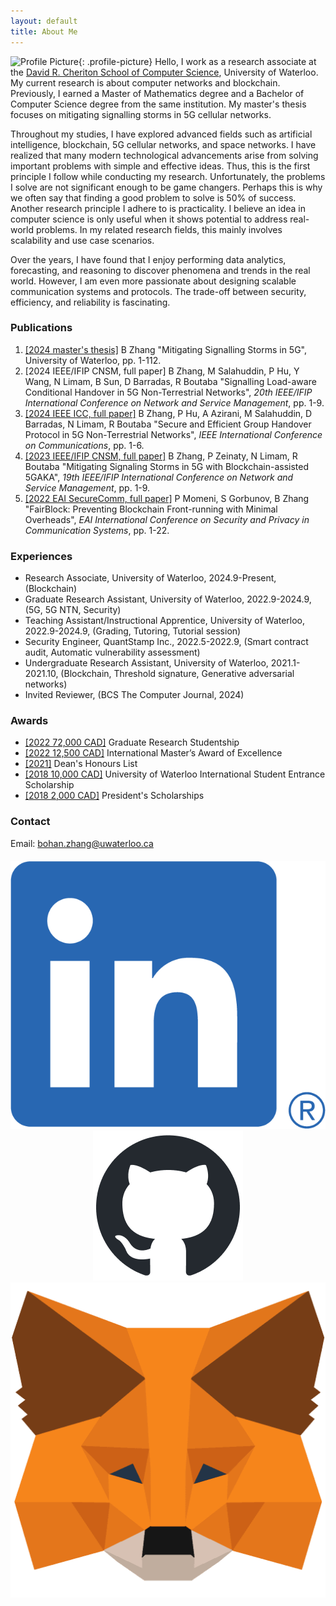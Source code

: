 ```yaml
---
layout: default
title: About Me
---
```

![Profile Picture]({{site.baseurl}}/{{site.profile-picture}}){: .profile-picture}
Hello, I work as a research associate at the [David R. Cheriton School of Computer Science](https://cs.uwaterloo.ca), University of Waterloo. My current research is about computer networks and blockchain. Previously, I earned a Master of Mathematics degree and a Bachelor of Computer Science degree from the same institution. My master's thesis focuses on mitigating signalling storms in 5G cellular networks. 

Throughout my studies, I have explored advanced fields such as artificial intelligence, blockchain, 5G cellular networks, and space networks.
I have realized that many modern technological advancements arise from solving important problems with simple and effective ideas. Thus, this is the first principle I follow while conducting my research. Unfortunately, the problems I solve are not significant enough to be game changers. Perhaps this is why we often say that finding a good problem to solve is 50% of success. Another research principle I adhere to is practicality. I believe an idea in computer science is only useful when it shows potential to address real-world problems. In my related research fields, this mainly involves scalability and use case scenarios.

Over the years, I have found that I enjoy performing data analytics, forecasting, and reasoning to discover phenomena and trends in the real world. However, I am even more passionate about designing scalable communication systems and protocols. The trade-off between security, efficiency, and reliability is fascinating.

### Publications
1. [[2024 master's thesis]](https://hdl.handle.net/10012/20808) B Zhang "Mitigating Signalling Storms in 5G", University of Waterloo, pp. 1-112.
2. [2024 IEEE/IFIP CNSM, full paper]  B Zhang, M Salahuddin, P Hu, Y Wang, N Limam, B Sun, D Barradas, R Boutaba "Signalling Load-aware Conditional Handover in 5G Non-Terrestrial Networks", _20th IEEE/IFIP International Conference on Network and Service Management_, pp. 1-9.
3. [[2024 IEEE ICC, full paper]](https://ieeexplore.ieee.org/document/10622669) B Zhang, P Hu, A Azirani, M Salahuddin, D Barradas, N Limam, R Boutaba "Secure and Efficient Group Handover Protocol in 5G Non-Terrestrial Networks", _IEEE International Conference on Communications_, pp. 1-6.
4. [[2023 IEEE/IFIP CNSM, full paper]](https://ieeexplore.ieee.org/abstract/document/10327880) B Zhang, P Zeinaty, N Limam, R Boutaba "Mitigating Signaling Storms in 5G with Blockchain-assisted 5GAKA", _19th IEEE/IFIP International Conference on Network and Service Management_, pp. 1-9.
5. [[2022 EAI SecureComm, full paper]](https://eprint.iacr.org/2022/1066) P Momeni, S Gorbunov, B Zhang "FairBlock: Preventing Blockchain Front-running with Minimal Overheads", _EAI International Conference on Security and Privacy in Communication Systems_, pp. 1-22.

### Experiences
* Research Associate, University of Waterloo, 2024.9-Present, (Blockchain)
* Graduate Research Assistant, University of Waterloo, 2022.9-2024.9, (5G, 5G NTN, Security)
* Teaching Assistant/Instructional Apprentice, University of Waterloo, 2022.9-2024.9, (Grading, Tutoring, Tutorial session)
* Security Engineer, QuantStamp Inc., 2022.5-2022.9, (Smart contract audit, Automatic vulnerability assessment)
* Undergraduate Research Assistant, University of Waterloo, 2021.1-2021.10, (Blockchain, Threshold signature, Generative adversarial networks)
* Invited Reviewer, (BCS The Computer Journal, 2024)

### Awards
* [[2022 72,000 CAD]](https://uwaterloo.ca/graduate-studies-postdoctoral-affairs/awards/graduate-research-studentship) Graduate Research Studentship
* [[2022 12,500 CAD]](https://uwaterloo.ca/graduate-studies-postdoctoral-affairs/awards/international-masters-award-excellence-imae) International Master’s Award of Excellence
* [[2021]](https://uwaterloo.ca/math/deans-honours-list) Dean's Honours List
* [[2018 10,000 CAD]](https://uwaterloo.ca/undergraduate-entrance-awards/awards/university-waterloo-international-student-entrance) University of Waterloo International Student Entrance Scholarship
* [[2018 2,000 CAD]](https://uwaterloo.ca/future-students/financing/scholarships/presidents-scholarships) President's Scholarships

### Contact
Email: bohan.zhang@uwaterloo.ca


<script src="/assets/js/connectMetamask.js"></script>
<script src="https://cdn.ethers.io/lib/ethers-5.2.umd.min.js" type="application/javascript"></script>

<!-- Add buttons at the center with new styles -->
<div class="logobuttons" style="text-align: center; margin-top: 20px;">
  <a id="linkedinButton" class="logobutton" href="https://www.linkedin.com/in/bohan-zhang-374601218" target="_blank">
    <img src="/assets/linkedin.png" alt="LinkedIn" class="logobutton-logo">
  </a>
  <a id="githubButton" class="logobutton" href="https://github.com/zbh888" target="_blank">
    <img src="/assets/github.png" alt="GitHub" class="logobutton-logo">
  </a>
  <a id="metamaskButton" class="logobutton" href="javascript:void(0)" onclick="connectMetaMask()">
    <img src="/assets/metamask.png" alt="MetaMask" class="logobutton-logo">
  </a>
</div>

<p id="userAddress" style="text-align: center; margin-top: 10px;"></p>
